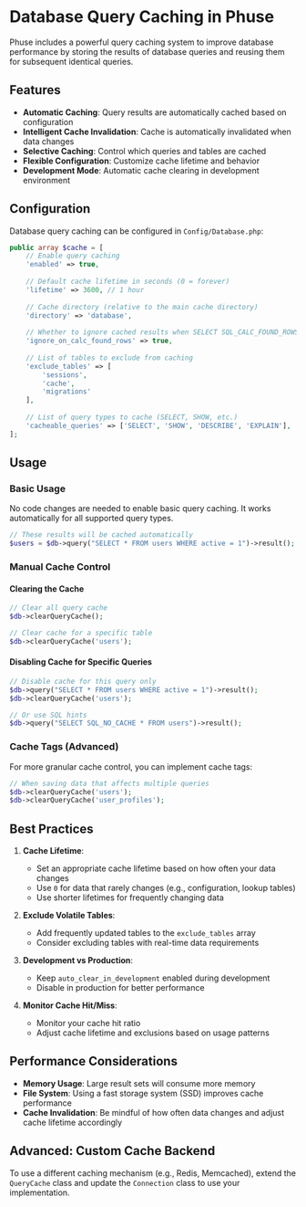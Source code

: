 # Database Query Caching in Phuse

Phuse includes a powerful query caching system to improve database performance by storing the results of database queries and reusing them for subsequent identical queries.

## Features

- **Automatic Caching**: Query results are automatically cached based on configuration
- **Intelligent Cache Invalidation**: Cache is automatically invalidated when data changes
- **Selective Caching**: Control which queries and tables are cached
- **Flexible Configuration**: Customize cache lifetime and behavior
- **Development Mode**: Automatic cache clearing in development environment

## Configuration

Database query caching can be configured in `Config/Database.php`:

```php
public array $cache = [
    // Enable query caching
    'enabled' => true,
    
    // Default cache lifetime in seconds (0 = forever)
    'lifetime' => 3600, // 1 hour
    
    // Cache directory (relative to the main cache directory)
    'directory' => 'database',
    
    // Whether to ignore cached results when SELECT SQL_CALC_FOUND_ROWS is used
    'ignore_on_calc_found_rows' => true,
    
    // List of tables to exclude from caching
    'exclude_tables' => [
        'sessions',
        'cache',
        'migrations'
    ],
    
    // List of query types to cache (SELECT, SHOW, etc.)
    'cacheable_queries' => ['SELECT', 'SHOW', 'DESCRIBE', 'EXPLAIN'],
];
```

## Usage

### Basic Usage

No code changes are needed to enable basic query caching. It works automatically for all supported query types.

```php
// These results will be cached automatically
$users = $db->query("SELECT * FROM users WHERE active = 1")->result();
```

### Manual Cache Control

#### Clearing the Cache

```php
// Clear all query cache
$db->clearQueryCache();

// Clear cache for a specific table
$db->clearQueryCache('users');
```

#### Disabling Cache for Specific Queries

```php
// Disable cache for this query only
$db->query("SELECT * FROM users WHERE active = 1")->result();
$db->clearQueryCache('users');

// Or use SQL hints
$db->query("SELECT SQL_NO_CACHE * FROM users")->result();
```

### Cache Tags (Advanced)

For more granular cache control, you can implement cache tags:

```php
// When saving data that affects multiple queries
$db->clearQueryCache('users');
$db->clearQueryCache('user_profiles');
```

## Best Practices

1. **Cache Lifetime**:
   - Set an appropriate cache lifetime based on how often your data changes
   - Use `0` for data that rarely changes (e.g., configuration, lookup tables)
   - Use shorter lifetimes for frequently changing data

2. **Exclude Volatile Tables**:
   - Add frequently updated tables to the `exclude_tables` array
   - Consider excluding tables with real-time data requirements

3. **Development vs Production**:
   - Keep `auto_clear_in_development` enabled during development
   - Disable in production for better performance

4. **Monitor Cache Hit/Miss**:
   - Monitor your cache hit ratio
   - Adjust cache lifetime and exclusions based on usage patterns

## Performance Considerations

- **Memory Usage**: Large result sets will consume more memory
- **File System**: Using a fast storage system (SSD) improves cache performance
- **Cache Invalidation**: Be mindful of how often data changes and adjust cache lifetime accordingly

## Advanced: Custom Cache Backend

To use a different caching mechanism (e.g., Redis, Memcached), extend the `QueryCache` class and update the `Connection` class to use your implementation.
